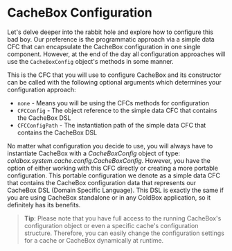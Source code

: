 # CacheBox Configuration

Let's delve deeper into the rabbit hole and explore how to configure this bad boy. Our preference is the programmatic approach via a simple data CFC that can encapsulate the CacheBox configuration in one single component. However, at the end of the day all configuration approaches will use the `CacheBoxConfig` object's methods in some manner. 

This is the CFC that you will use to configure CacheBox and its constructor can be called with the following optional arguments which determines your configuration approach:

* `none` - Means you will be using the CFCs methods for configuration
* `CFCConfig` - The object reference to the simple data CFC that contains the CacheBox DSL
* `CFCConfigPath` - The instantiation path of the simple data CFC that contains the CacheBox DSL

No matter what configuration you decide to use, you will always have to instantiate CacheBox with a *CacheBoxConfig* object of type: *coldbox.system.cache.config.CacheBoxConfig*. However, you have the option of either working with this CFC directly or creating a more portable configuration. This portable configuration we denote as a simple data CFC that contains the CacheBox configuration data that represents our CacheBox DSL (Domain Specific Language). This DSL is exactly the same if you are using CacheBox standalone or in any ColdBox application, so it definitely has its benefits.

> **Tip**: Please note that you have full access to the running CacheBox's configuration object or even a specific cache's configuration structure. Therefore, you can easily change the configuration settings for a cache or CacheBox dynamically at runtime.
